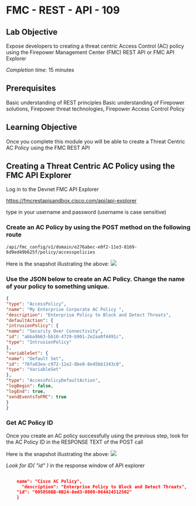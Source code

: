 # FMC - REST - API - 109

## Lab Objective

Expose developers to creating a threat centric Access Control (AC) policy using the Firepower Management Center (FMC) REST API or FMC API Explorer

*Completion time:* 15 minutes

## Prerequisites
Basic understanding of REST principles
Basic understanding of Firepower solutions, Firepower threat technologies, Firepower Access Control Policy

## Learning Objective
Once you complete this module you will be able to create a Threat Centric AC Policy using the FMC REST API

## Creating a Threat Centric AC Policy using the FMC API Explorer

Log in to the Devnet FMC API Explorer

https://fmcrestapisandbox.cisco.com/api/api-explorer

type in your username and password (username is case sensitive)

### Create an AC Policy by using the POST method on the following route
 `/api/fmc_config/v1/domain/e276abec-e0f2-11e3-8169-6d9ed49b625f/policy/accesspolicies`

Here is the snapshot illustrating the above:
 ![](/posts/files/firepower-restapi-109/assets/images/expl-01.png)

### Use the JSON below to create an AC Policy. Change the name of your policy to something unique.
```JSON
{
"type": "AccessPolicy",
"name": "My Enterprise Corporate AC Policy ",
"description": "Enterprise Policy to Block and Detect Threats",
"defaultAction": {
"intrusionPolicy": {
"name": "Security Over Connectivity",
"id": "abba9b63-bb10-4729-b901-2e2aa0f4491c",
"type": "IntrusionPolicy"
},
"variableSet": {
"name": "Default Set",
"id": "76fa83ea-c972-11e2-8be8-8e45bb1343c0",
"type": "VariableSet"
},
"type": "AccessPolicyDefaultAction",
"logBegin": false,
"logEnd": true,
"sendEventsToFMC": true
}
}
```
### Get AC Policy ID

Once you create an AC policy successfully using the previous step, look for the AC Policy ID in the RESPONSE TEXT of the POST call

Here is the snapshot illustrating the above:
![](/posts/files/firepower-restapi-109/assets/images/expl-02.png)

*Look for ID( "id" )* in the response window of API explorer
```JSON

    name": "Cisco AC Policy",
 	  "description": "Enterprise Policy to Block and Detect Threats",
    "id": "005056BB-0B24-0ed3-0000-064424512502"
	}
```
